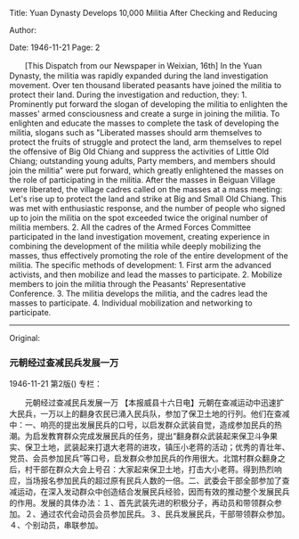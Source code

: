 Title: Yuan Dynasty Develops 10,000 Militia After Checking and Reducing

Author:

Date: 1946-11-21
Page: 2

　　[This Dispatch from our Newspaper in Weixian, 16th] In the Yuan Dynasty, the militia was rapidly expanded during the land investigation movement. Over ten thousand liberated peasants have joined the militia to protect their land. During the investigation and reduction, they: 1. Prominently put forward the slogan of developing the militia to enlighten the masses' armed consciousness and create a surge in joining the militia. To enlighten and educate the masses to complete the task of developing the militia, slogans such as "Liberated masses should arm themselves to protect the fruits of struggle and protect the land, arm themselves to repel the offensive of Big Old Chiang and suppress the activities of Little Old Chiang; outstanding young adults, Party members, and members should join the militia" were put forward, which greatly enlightened the masses on the role of participating in the militia. After the masses in Beiguan Village were liberated, the village cadres called on the masses at a mass meeting: Let's rise up to protect the land and strike at Big and Small Old Chiang. This was met with enthusiastic response, and the number of people who signed up to join the militia on the spot exceeded twice the original number of militia members. 2. All the cadres of the Armed Forces Committee participated in the land investigation movement, creating experience in combining the development of the militia while deeply mobilizing the masses, thus effectively promoting the role of the entire development of the militia. The specific methods of development: 1. First arm the advanced activists, and then mobilize and lead the masses to participate. 2. Mobilize members to join the militia through the Peasants' Representative Conference. 3. The militia develops the militia, and the cadres lead the masses to participate. 4. Individual mobilization and networking to participate.



<hr /> 

Original: 


### 元朝经过查减民兵发展一万

1946-11-21
第2版()
专栏：

　　元朝经过查减民兵发展一万
    【本报威县十六日电】元朝在查减运动中迅速扩大民兵，一万以上的翻身农民已涌入民兵队，参加了保卫土地的行列。他们在查减中：一、响亮的提出发展民兵的口号，以启发群众武装自觉，造成参加民兵的热潮。为启发教育群众完成发展民兵的任务，提出“翻身群众武装起来保卫斗争果实、保卫土地，武装起来打退大老蒋的进攻，镇压小老蒋的活动；优秀的青壮年、党员、会员参加民兵”等口号，启发群众参加民兵的作用很大。北馆村群众翻身之后，村干部在群众大会上号召：大家起来保卫土地，打击大小老蒋。得到热烈响应，当场报名参加民兵的超过原有民兵人数的一倍。二、武委会干部全部参加了查减运动，在深入发动群众中创造结合发展民兵经验，因而有效的推动整个发展民兵的作用。发展的具体办法：１、首先武装先进的积极分子，再动员和带领群众参加。２、通过农代会动员会员参加民兵。３、民兵发展民兵，干部带领群众参加。４、个别动员，串联参加。
